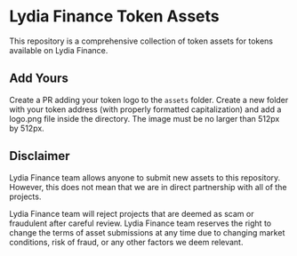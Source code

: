 # Lydia Finance Token Assets

This repository is a comprehensive collection of token assets for tokens available on Lydia Finance.

## Add Yours

Create a PR adding your token logo to the `assets` folder. Create a new folder with your token address (with properly formatted capitalization) and add a logo.png file inside the directory. The image must be no larger than 512px by 512px.

## Disclaimer

Lydia Finance team allows anyone to submit new assets to this repository. However, this does not mean that we are in direct partnership with all of the projects.

Lydia Finance team will reject projects that are deemed as scam or fraudulent after careful review. Lydia Finance team reserves the right to change the terms of asset submissions at any time due to changing market conditions, risk of fraud, or any other factors we deem relevant.
